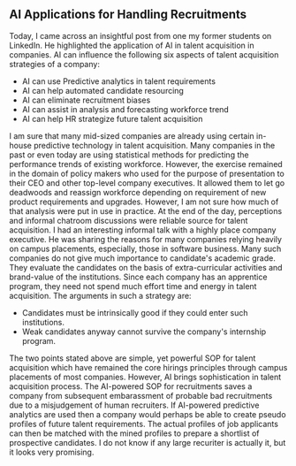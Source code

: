 ## AI Applications for Handling Recruitments

Today, I came across an insightful post from one my former students on LinkedIn. He highlighted the 
application of AI in talent acquisition in companies. AI can influence the following six aspects of
talent acquisition strategies of a company:
- AI can use Predictive analytics in talent requirements
- AI can help automated candidate resourcing
- AI can eliminate recruitment biases
- AI can assist in analysis and forecasting workforce trend
- AI can help HR strategize future talent acquisition

I am sure that many mid-sized companies are already using certain in-house predictive technology in 
talent acquisition. Many companies in the past or even today are using statistical methods for 
predicting the performance trends of existing workforce. However, the exercise remained in the domain 
of policy makers who used for the purpose of presentation to their CEO and other top-level company
executives. It allowed them to let go deadwoods and reassign workforce depending on requirement of
new product requirements and upgrades. However, I am not sure how much of that analysis were put in
use in practice. At the end of the day, perceptions and informal chatroom discussions were reliable
source for talent acquisition. I had an interesting informal talk with a highly place company executive.
He was sharing the reasons for many companies relying heavily on campus placements, especially, those
in software business. Many such companies do not give much importance to candidate's academic grade.
They evaluate the candidates on the basis of extra-curricular activities and brand-value of the
institutions. Since each company has an apprentice program, they need not spend much effort time and
energy in talent acquisition. The arguments in such a strategy are:
- Candidates must be intrinsically good if they could enter such institutions.
- Weak candidates anyway cannot survive the company's internship program.

The two points stated above are simple, yet powerful SOP for talent acquisition which have remained
the core hirings principles through campus placements of most companies. However, AI brings
sophistication in talent acquisition process. The AI-powered SOP for recruitments saves a company
from subsequent embarassment of probable bad recruitments due to a misjudgement of human recruiters. 
If AI-powered predictive analytics are used then a company would perhaps be able to create pseudo 
profiles of future talent requirements. The actual profiles of job applicants can
then be matched with the mined profiles to prepare a shortlist of prospective candidates. I do not
know if any large recuriter is actually  it, but it looks very promising. 
